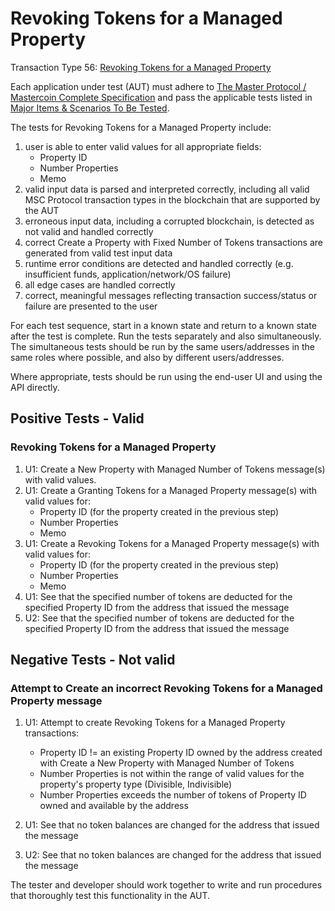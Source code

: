 # Revoking Tokens for a Managed Property

Transaction Type 56: [Revoking Tokens for a Managed Property](https://github.com/mastercoin-MSC/spec#granting-tokens-for-a-managed-property)

Each application under test (AUT) must adhere to [The Master Protocol / Mastercoin Complete Specification](https://github.com/mastercoin-MSC/spec/blob/master/README.md) and pass the applicable tests listed in [Major Items & Scenarios To Be Tested](https://github.com/marv-engine/QA/blob/master/MastercoinDistributedExchangeTestPlan.md#major-items--scenarios-to-be-tested).

The tests for Revoking Tokens for a Managed Property include:

1. user is able to enter valid values for all appropriate fields:
    * Property ID
    * Number Properties
    * Memo
1. valid input data is parsed and interpreted correctly, including all valid MSC Protocol transaction types in the blockchain that are supported by the AUT
1. erroneous input data, including a corrupted blockchain, is detected as not valid and handled correctly
1. correct Create a Property with Fixed Number of Tokens transactions are generated from valid test input data
1. runtime error conditions are detected and handled correctly (e.g. insufficient funds, application/network/OS failure)
1. all edge cases are handled correctly
1. correct, meaningful messages reflecting transaction success/status or failure are presented to the user

For each test sequence, start in a known state and return to a known state after the test is complete. Run the tests separately and also simultaneously. The simultaneous tests should be run by the same users/addresses in the same roles where possible, and also by different users/addresses.

Where appropriate, tests should be run using the end-user UI and using the API directly.

## Positive Tests - Valid
### Revoking Tokens for a Managed Property 
1. U1: Create a New Property with Managed Number of Tokens message(s) with valid values.
1. U1: Create a Granting Tokens for a Managed Property message(s) with valid values for:
    * Property ID (for the property created in the previous step)
    * Number Properties
    * Memo
1. U1: Create a Revoking Tokens for a Managed Property message(s) with valid values for:
    * Property ID (for the property created in the previous step)
    * Number Properties
    * Memo
1. U1: See that the specified number of tokens are deducted for the specified Property ID from the address that issued the message
1. U2: See that the specified number of tokens are deducted for the specified Property ID from the address that issued the message

## Negative Tests - Not valid
### Attempt to Create an incorrect Revoking Tokens for a Managed Property message
1. U1: Attempt to create Revoking Tokens for a Managed Property transactions:
    * Property ID != an existing Property ID owned by the address created with Create a New Property with Managed Number of Tokens
    * Number Properties is not within the range of valid values for the property's property type (Divisible, Indivisible)
    * Number Properties exceeds the number of tokens of Property ID owned and available by the address

1. U1: See that no token balances are changed for the address that issued the message
1. U2: See that no token balances are changed for the address that issued the message

The tester and developer should work together to write and run procedures that thoroughly test this functionality in the AUT.
